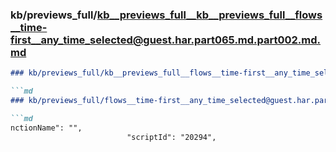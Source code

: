 ### kb/previews_full/kb__previews_full__kb__previews_full__flows__time-first__any_time_selected@guest.har.part065.md.part002.md.md

```md
### kb/previews_full/kb__previews_full__flows__time-first__any_time_selected@guest.har.part065.md.part002.md

```md
### kb/previews_full/flows__time-first__any_time_selected@guest.har.part065.md (part 002)

```md
nctionName": "",
                          "scriptId": "20294",
     
```

```

```

```
